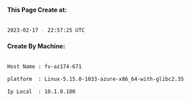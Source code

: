 
   
#### This Page Create at:

```bash

2023-02-17 - 22:57:25 UTC

```

#### Create By Machine:

```bash

Host Name : fv-az174-671

platform  : Linux-5.15.0-1033-azure-x86_64-with-glibc2.35

Ip Local  : 10.1.0.100

```


